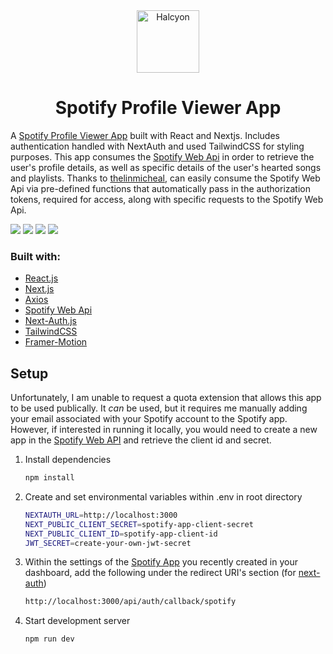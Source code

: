 <div align="center">
  <img alt="Halcyon" src="https://app-artworks.sfo3.digitaloceanspaces.com/spotify.svg" width="100" />
</div>
<h1 align="center">
  Spotify Profile Viewer App
</h1>

A [Spotify Profile Viewer App](http://spotify-profile-viewer-app.vercel.app/) built with React and Nextjs. Includes authentication handled with NextAuth and used TailwindCSS for styling purposes. This app consumes the [Spotify Web Api](https://developer.spotify.com/documentation/web-api/) in order to retrieve the user's profile details, as well as specific details of the user's hearted songs and playlists. Thanks to [thelinmicheal](https://github.com/thelinmichael/spotify-web-api-node), can easily consume the Spotify Web Api via pre-defined functions that automatically pass in the authorization tokens, required for access, along with specific requests to the Spotify Web Api.

![](https://i.imgur.com/cj9Hyi1.png)
![](https://i.imgur.com/6fjN3vu.png)
![](https://i.imgur.com/9GoVYYA.png)
![](https://i.imgur.com/l1GP4wJ.png)

### Built with:

-   [React.js](https://reactjs.org/)
-   [Next.js](https://nextjs.org/)
-   [Axios](https://axios-http.com/docs/intro)
-   [Spotify Web Api](https://github.com/thelinmichael/spotify-web-api-node)
-   [Next-Auth.js](https://next-auth.js.org/)
-   [TailwindCSS](https://tailwindcss.com/)
-   [Framer-Motion](https://www.framer.com/motion/)

## Setup

Unfortunately, I am unable to request a quota extension that allows this app to be used publically. It _can_ be used, but it requires me manually adding your email associated with your Spotify account to the Spotify app. However, if interested in running it locally, you would need to create a new app in the [Spotify Web API](https://developer.spotify.com/dashboard/applications) and retrieve the client id and secret.

1. Install dependencies

    ```bash
    npm install
    ```

2. Create and set environmental variables within .env in root directory

    ```bash
    NEXTAUTH_URL=http://localhost:3000
    NEXT_PUBLIC_CLIENT_SECRET=spotify-app-client-secret
    NEXT_PUBLIC_CLIENT_ID=spotify-app-client-id
    JWT_SECRET=create-your-own-jwt-secret
    ```

3. Within the settings of the [Spotify App](https://developer.spotify.com/dashboard/) you recently created in your dashboard, add the following under the redirect URI's section (for [next-auth](https://next-auth.js.org/providers/spotify))

    ```bash
    http://localhost:3000/api/auth/callback/spotify
    ```

4. Start development server

    ```bash
    npm run dev
    ```
